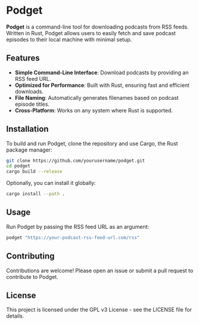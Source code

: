 # Podget

**Podget** is a command-line tool for downloading podcasts from RSS feeds. Written in Rust, Podget allows users to easily fetch and save podcast episodes to their local machine with minimal setup. 

## Features

- **Simple Command-Line Interface**: Download podcasts by providing an RSS feed URL.
- **Optimized for Performance**: Built with Rust, ensuring fast and efficient downloads.
- **File Naming**: Automatically generates filenames based on podcast episode titles.
- **Cross-Platform**: Works on any system where Rust is supported.

## Installation

To build and run Podget, clone the repository and use Cargo, the Rust package manager:

```bash
git clone https://github.com/yourusername/podget.git
cd podget
cargo build --release
```
Optionally, you can install it globally:
```bash
cargo install --path .
```
## Usage
Run Podget by passing the RSS feed URL as an argument:
```bash
podget "https://your-podcast-rss-feed-url.com/rss"
```
## Contributing
Contributions are welcome! Please open an issue or submit a pull request to contribute to Podget.

## License
This project is licensed under the GPL v3 License - see the LICENSE file for details.
